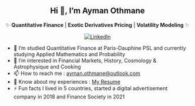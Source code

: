 <div align="center">

## Hi 👋, I’m Ayman Othmane

✨ **Quantitative Finance** | **Exotic Derivatives Pricing** | **Volatility Modeling** ✨

[![LinkedIn](https://img.shields.io/badge/Ayman_Othmane-blue?style=flat&logo=linkedin)](https://www.linkedin.com/in/ayman-othmane/)

</div>

- 🌱 I’m studied Quantitative Finance at Paris-Dauphine PSL and currently studying Applied Mathematics and Probability
- 👀 I’m interested in Financial Markets, History, Cosmology & Astrophysique and Cooking
- 📫 How to reach me : ayman.othmane@outlook.com
- 📄 Know about my experiences : [My Resume](https://github.com/user-attachments/files/17235527/Resume.Ayman.Othmane.pdf)
- ⚡ Fun facts I lived in 5 countries, started a digital advertisement company in 2018 and Finance Society in 2021
<!---
AymanOthmane/AymanOthmane is a ✨ special ✨ repository because its `README.md` (this file) appears on your GitHub profile.
You can click the Preview link to take a look at your changes.
--->
